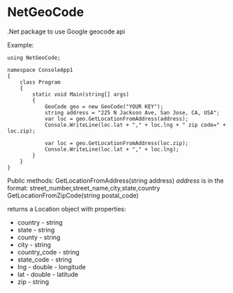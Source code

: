 # NetGeoCode
.Net package to use Google geocode api

Example:
```
using NetGeoCode;

namespace ConsoleApp1
{
    class Program
    {
        static void Main(string[] args)
        {
            GeoCode geo = new GeoCode("YOUR KEY");
            string address = "225 N Jackson Ave, San Jose, CA, USA";
            var loc = geo.GetLocationFromAddress(address);
            Console.WriteLine(loc.lat + "," + loc.lng + " zip code=" + loc.zip);
			
			var loc = geo.GetLocationFromAddress(loc.zip);
            Console.WriteLine(loc.lat + "," + loc.lng);
        }
    }
}
```

Public methods:
GetLocationFromAddress(string address)  *address* is in the format: street_number,street_name,city,state,country
GetLocationFromZipCode(string postal_code)

returns a Location object with properties:
- country - string
- state - string
- county - string
- city - string
- country_code - string
- state_code - string
- lng - double - longitude
- lat - double - latitude
- zip - string